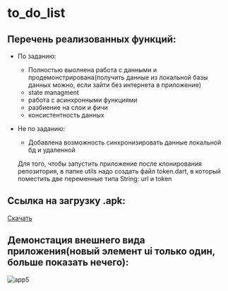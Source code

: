 # to_do_list

## Перечень реализованных функций:

* По заданию:
  * Полностью выолнена работа с данными и продемонстрирована(получить данные из локальной базы данных можно, если зайти без интернета в приложение)
  * state managment
  * работа с асинхронными функциями
  * разбиение на слои и фичи
  * консистентность данных

* Не по заданию:
  * Добавлена возможность синхронизировать данные локальной бд и удаленной
 
  Для того, чтобы запустить приложение после клонирования репозитория, в папке utils надо создать файл token.dart, в который поместить две переменные типа String: url и token

## Ссылка на загрузку .apk:

[Скачать](https://drive.google.com/file/d/1yIggX6nc0BUpoAKkcbTTVbpaEwfh5e8B/view?usp=sharing)

## Демонстация внешнего вида приложения(новый элемент ui только один, больше показать нечего):
![app5](https://github.com/Vantwozz/to_do_list/assets/95244485/a8e83bdc-598d-4b25-bdad-48e974494883)
